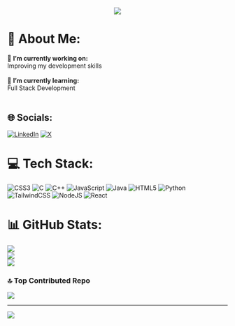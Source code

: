 <h1 align="center">
    <img src="https://readme-typing-svg.herokuapp.com?font=Righteous&size=35&center=true&vCenter=true&width=500&height=70&duration=4000&lines=Hi+there!%F0%9F%91%8B;I'm+Abhinav+Singh+Thakur" />
</h1>

# 💫 About Me:
🔭 **I’m currently working on:**  <br>Improving my development skills<br><br>
🌱 **I’m currently learning:**  <br>Full Stack Development<br><br>
 <!---👯 **I’m looking to collaborate on:**  <br>Fullstack projects<br><br>
🌱 **I’m currently learning:**  <br>Advanced AWS Services and GraphQL.<br><br>
💬 **Ask me about:**  <br>JavaScript, React, Nextjs, Node.js, AWS, and any general software development questions.<br><br>
⚡ **Fun fact:**  <br>I love creating content.--->

## 🌐 Socials:
[![LinkedIn](https://img.shields.io/badge/LinkedIn-%230077B5.svg?logo=linkedin&logoColor=white)](https://linkedin.com/in/abhinav7230) [![X](https://img.shields.io/badge/X-black.svg?logo=X&logoColor=white)](https://x.com/Abhinav_2620) 

# 💻 Tech Stack:
![CSS3](https://img.shields.io/badge/css3-%231572B6.svg?style=for-the-badge&logo=css3&logoColor=white) ![C](https://img.shields.io/badge/c-%2300599C.svg?style=for-the-badge&logo=c&logoColor=white) ![C++](https://img.shields.io/badge/c++-%2300599C.svg?style=for-the-badge&logo=c%2B%2B&logoColor=white) ![JavaScript](https://img.shields.io/badge/javascript-%23323330.svg?style=for-the-badge&logo=javascript&logoColor=%23F7DF1E) ![Java](https://img.shields.io/badge/java-%23ED8B00.svg?style=for-the-badge&logo=openjdk&logoColor=white) ![HTML5](https://img.shields.io/badge/html5-%23E34F26.svg?style=for-the-badge&logo=html5&logoColor=white) ![Python](https://img.shields.io/badge/python-3670A0?style=for-the-badge&logo=python&logoColor=ffdd54) ![TailwindCSS](https://img.shields.io/badge/tailwindcss-%2338B2AC.svg?style=for-the-badge&logo=tailwind-css&logoColor=white) ![NodeJS](https://img.shields.io/badge/node.js-6DA55F?style=for-the-badge&logo=node.js&logoColor=white) ![React](https://img.shields.io/badge/react-%2320232a.svg?style=for-the-badge&logo=react&logoColor=%2361DAFB)
# 📊 GitHub Stats:
![](https://github-readme-stats.vercel.app/api?username=Abhinav7230&theme=dark&hide_border=false&include_all_commits=false&count_private=false)<br/>
![](https://github-readme-streak-stats.herokuapp.com/?user=Abhinav7230&theme=dark&hide_border=false)<br/>
![](https://github-readme-stats.vercel.app/api/top-langs/?username=Abhinav7230&theme=dark&hide_border=false&include_all_commits=false&count_private=false&layout=compact)

### 🔝 Top Contributed Repo
![](https://github-contributor-stats.vercel.app/api?username=Abhinav7230&limit=5&theme=dark&combine_all_yearly_contributions=true)

---
[![](https://visitcount.itsvg.in/api?id=Abhinav7230&icon=0&color=0)](https://visitcount.itsvg.in)
